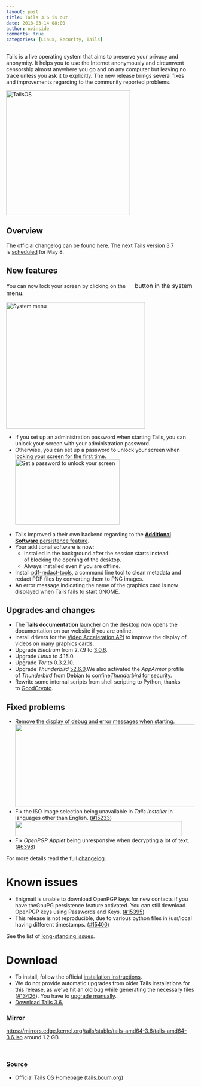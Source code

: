 ```yaml
---
layout: post
title: Tails 3.6 is out
date: 2018-03-14 08:00
author: nvinside
comments: true
categories: [Linux, Security, Tails]
---
```

Tails is a live operating system that aims to preserve your privacy and anonymity. It helps you to use the Internet anonymously and circumvent censorship almost anywhere you go and on any computer but leaving no trace unless you ask it to explicitly. The new release brings several fixes and improvements regarding to the community reported problems.

<img class="  wp-image-3773 aligncenter" src="https://chefkochblog.files.wordpress.com/2018/03/tailsos.jpg" alt="TailsOS" width="331" height="334" />

<!--more-->

<h2>Overview</h2>

The official changelog can be found <a href="https://git-tails.immerda.ch/tails/plain/debian/changelog" target="_blank" rel="noopener">here</a>. The next Tails version 3.7 is <a href="https://tails.boum.org/contribute/calendar/">scheduled</a> for May 8.

<h2>New features</h2>

You can now lock your screen by clicking on the <span class="button" style="font-size:16px;font-weight:400;"><img class="symbolic" src="https://tails.boum.org/lib/network-wireless-encrypted.png" alt="" width="16" height="16" /></span><span style="font-size:16px;font-weight:400;"> button in the system menu.</span>

<img class="img aligncenter" src="https://tails.boum.org/doc/first_steps/introduction_to_gnome_and_the_tails_desktop/system.png" alt="System menu" width="371" height="338" />

<ul>
    <li>If you set up an <span class="createlink">administration password</span> when starting Tails, you can unlock your screen with your administration password.</li>
    <li>Otherwise, you can set up a password to unlock your screen when locking your screen for the first time.<img class="img aligncenter" src="https://tails.boum.org/doc/first_steps/introduction_to_gnome_and_the_tails_desktop/screen-locker.png" alt="Set a password to unlock your screen" width="279" height="175" /></li>
</ul>

<ul>
    <li>Tails improved a their own backend regarding to the <a href="https://tails.boum.org/doc/first_steps/persistence/configure/index.en.html#additional_software"><strong>Additional Software</strong> persistence feature</a>.</li>
    <li>Your additional software is now:
<ul>
    <li>Installed in the background after the session starts instead of <span class="createlink">blocking the opening of the desktop</span>.</li>
    <li>Always installed even if you are offline.</li>
</ul>
</li>
    <li>Install <a href="https://github.com/firstlookmedia/pdf-redact-tools/blob/master/README.md">pdf-redact-tools</a>, a command line tool to clean metadata and redact PDF files by converting them to PNG images.</li>
    <li>An error message indicating the name of the graphics card is now displayed when Tails fails to start GNOME.</li>
</ul>

<h2>Upgrades and changes</h2>

<ul>
    <li>The <strong>Tails documentation</strong> launcher on the desktop now opens the documentation on our website if you are online.</li>
    <li>Install drivers for the <a href="https://en.wikipedia.org/wiki/Video_Acceleration_API">Video Acceleration API</a> to improve the display of videos on many graphics cards.</li>
    <li>Upgrade <em>Electrum</em> from 2.7.9 to <a href="https://github.com/spesmilo/electrum/blob/3.0.x/RELEASE-NOTES">3.0.6</a>.</li>
    <li>Upgrade <em>Linux</em> to 4.15.0.</li>
    <li>Upgrade <em>Tor</em> to 0.3.2.10.</li>
    <li>Upgrade <em>Thunderbird</em> <a href="https://www.mozilla.org/en-US/thunderbird/52.6.0/releasenotes/">52.6.0</a>.We also activated the <em>AppArmor</em> profile of <em>Thunderbird</em> from Debian to <a href="https://tails.boum.org/contribute/design/application_isolation/">confine<em>Thunderbird</em> for security</a>.</li>
    <li>Rewrite some internal scripts from shell scripting to Python, thanks to <a href="https://goodcrypto-private-server.sourceforge.io/">GoodCrypto</a>.</li>
</ul>

<h2>Fixed problems</h2>

<ul>
    <li>Remove the display of debug and error messages when starting.<img class="img aligncenter" src="https://tails.boum.org/news/version_3.5/logs.png" width="683" height="221" /></li>
    <li>Fix the ISO image selection being unavailable in <em>Tails Installer</em> in languages other than English. (<a href="https://labs.riseup.net/code/issues/15233">#15233</a>)<img class="img aligncenter" src="https://tails.boum.org/news/version_3.5/broken-file-chooser.png" width="446" height="40" /></li>
    <li>Fix <em>OpenPGP Applet</em> being unresponsive when decrypting a lot of text. (<a href="https://labs.riseup.net/code/issues/6398">#6398</a>)</li>
</ul>

For more details read the full <a href="https://git-tails.immerda.ch/tails/plain/debian/changelog">changelog</a>.

<h1>Known issues</h1>

<ul>
    <li><span class="application">Enigmail</span> is unable to download OpenPGP keys for new contacts if you have the<span class="guilabel">GnuPG</span> persistence feature activated. You can still download OpenPGP keys using <span class="application">Passwords and Keys</span>. (<a href="https://labs.riseup.net/code/issues/15395">#15395</a>)</li>
    <li>This release is not reproducible, due to various python files in /usr/local having different timestamps. (<a href="https://labs.riseup.net/code/issues/15400">#15400</a>)</li>
</ul>

See the list of <a href="https://tails.boum.org/support/known_issues/index.en.html">long-standing issues</a>.

<h1>Download</h1>

<ul>
    <li>To install, follow the official <a href="https://tails.boum.org/install/index.en.html">installation instructions</a>.</li>
    <li>We do not provide automatic upgrades from older Tails installations for this release, as we've hit an old bug while generating the necessary files (<a href="https://labs.riseup.net/code/issues/13426">#13426</a>). You have to <a href="https://tails.boum.org/upgrade/index.en.html">upgrade manually</a>.</li>
    <li><a href="https://tails.boum.org/install/download/index.en.html">Download Tails 3.6.</a></li>
</ul>

<h3>Mirror</h3>

<a href="https://mirrors.edge.kernel.org/tails/stable/tails-amd64-3.6/tails-amd64-3.6.iso">https://mirrors.edge.kernel.org/tails/stable/tails-amd64-3.6/tails-amd64-3.6.iso</a> around 1.2 GB

&nbsp;

<h3><span style="text-decoration:underline;">Source</span></h3>

<ul>
    <li>Official Tails OS Homepage (<a href="https://tails.boum.org/" target="_blank" rel="noopener">tails.boum.org</a>)</li>
</ul>
